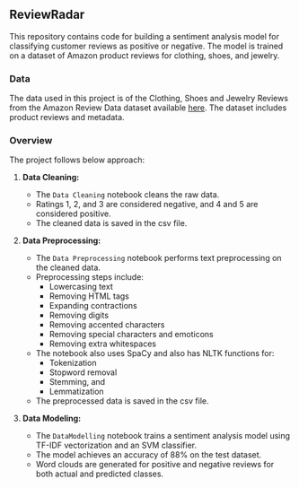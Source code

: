 ## ReviewRadar

This repository contains code for building a sentiment analysis model for classifying customer reviews as positive or negative. The model is trained on a dataset of Amazon product reviews for clothing, shoes, and jewelry.

### Data

The data used in this project is of the Clothing, Shoes and Jewelry Reviews from the Amazon Review Data dataset available [here](https://cseweb.ucsd.edu/~jmcauley/datasets/amazon_v2/). The dataset includes product reviews and metadata.

### Overview

The project follows below approach:

1. **Data Cleaning:** 
    * The `Data Cleaning` notebook cleans the raw data.
    * Ratings 1, 2, and 3 are considered negative, and 4 and 5 are considered positive.
    * The cleaned data is saved in the csv file.

2. **Data Preprocessing:**
    * The `Data Preprocessing` notebook performs text preprocessing on the cleaned data.
    * Preprocessing steps include:
        * Lowercasing text
        * Removing HTML tags
        * Expanding contractions
        * Removing digits
        * Removing accented characters
        * Removing special characters and emoticons
        * Removing extra whitespaces
    * The notebook also uses SpaCy and also has NLTK functions for:
        * Tokenization
        * Stopword removal
        * Stemming, and 
        * Lemmatization
    * The preprocessed data is saved in the csv file.

3. **Data Modeling:**
    * The `DataModelling` notebook trains a sentiment analysis model using TF-IDF vectorization and an SVM classifier.
    * The model achieves an accuracy of 88% on the test dataset.
    * Word clouds are generated for positive and negative reviews for both actual and predicted classes.
    